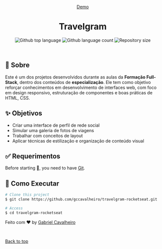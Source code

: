 <div align="center" id="top"> 
  
  &#xa0;

  <a href="https://gccavalheiro.github.io/travelgram-rocketseat/" target="_blank">Demo</a>
</div>

<h1 align="center">Travelgram</h1>

<p align="center">
  <img alt="Github top language" src="https://img.shields.io/github/languages/top/gccavalheiro/travelgram?color=56BEB8">

  <img alt="Github language count" src="https://img.shields.io/github/languages/count/gccavalheiro/travelgram?color=56BEB8">

  <img alt="Repository size" src="https://img.shields.io/github/repo-size/gccavalheiro/travelgram?color=56BEB8"> 
</p>

 
 

<br>

## :dart: Sobre ##

Este é um dos projetos desenvolvidos durante as aulas da **Formação Full-Stack**, dentro dos conteúdos de **especialização**. Ele tem como objetivo reforçar conhecimentos em desenvolvimento de interfaces web, com foco em design responsivo, estruturação de componentes e boas práticas de HTML, CSS.

## :sparkles: Objetivos

- Criar uma interface de perfil de rede social
- Simular uma galeria de fotos de viagens
- Trabalhar com conceitos de layout
- Aplicar técnicas de estilização e organização de conteúdo visual

## :white_check_mark: Requerimentos ##

Before starting :checkered_flag:, you need to have [Git](https://git-scm.com).

## :checkered_flag: Como Executar ##

```bash
# Clone this project
$ git clone https://github.com/gccavalheiro/travelgram-rocketseat.git

# Access
$ cd travelgram-rocketseat
```

Feito com :heart: by <a href="https://github.com/gccavalheiro" target="_blank">Gabriel Cavalheiro</a>

&#xa0;

<a href="#top">Back to top</a>
